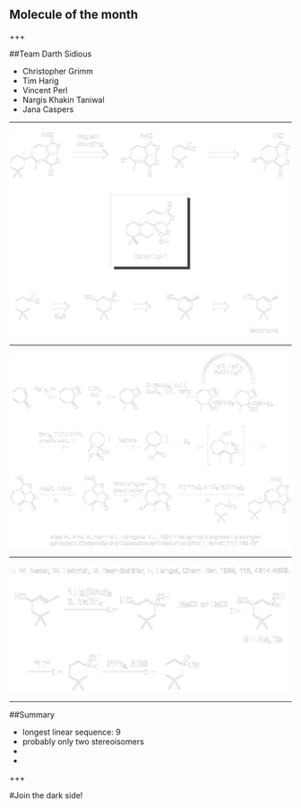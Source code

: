 ## Molecule of the month

+++

##Team Darth Sidious
* Christopher Grimm
* Tim Harig
* Vincent Perl
* Nargis Khakin Taniwal
* Jana Caspers

---
![Retrosynthesis](presentations/Darwinolide_retrosynthesis.png)

---
![Retrosynthesis Isophorol](presentations/Darwinolide_synthesis1.png)

---
![Synthesis](presentations/Darwinolide_synthesis2.png)

--- 
##Summary
* longest linear sequence: 9
* probably only two stereoisomers
* 
*

+++

#Join the dark side!


